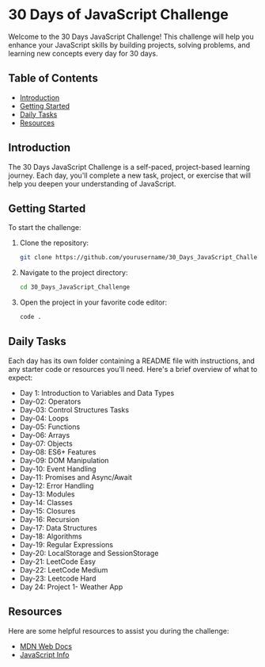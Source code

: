 # 30 Days of JavaScript Challenge

Welcome to the 30 Days JavaScript Challenge! This challenge will help you enhance your JavaScript skills by building projects, solving problems, and learning new concepts every day for 30 days.

## Table of Contents

- [Introduction](#introduction)
- [Getting Started](#getting-started)
- [Daily Tasks](#daily-tasks)
- [Resources](#resources)

## Introduction

The 30 Days JavaScript Challenge is a self-paced, project-based learning journey. Each day, you'll complete a new task, project, or exercise that will help you deepen your understanding of JavaScript.

## Getting Started

To start the challenge:

1. Clone the repository:
   ```bash
   git clone https://github.com/yourusername/30_Days_JavaScript_Challenge.git
   ```
2. Navigate to the project directory:
   ```bash
   cd 30_Days_JavaScript_Challenge
   ```
3. Open the project in your favorite code editor:
   ```bash
   code .
   ```

## Daily Tasks

Each day has its own folder containing a README file with instructions, and any starter code or resources you'll need. Here's a brief overview of what to expect:

- Day 1: Introduction to Variables and Data Types
- Day-02: Operators
- Day-03: Control Structures Tasks
- Day-04: Loops
- Day-05: Functions
- Day-06: Arrays
- Day-07: Objects
- Day-08: ES6+ Features
- Day-09: DOM Manipulation
- Day-10: Event Handling
- Day-11: Promises and Async/Await
- Day-12: Error Handling
- Day-13: Modules
- Day-14: Classes
- Day-15: Closures
- Day-16: Recursion
- Day-17: Data Structures
- Day-18: Algorithms
- Day-19: Regular Expressions
- Day-20: LocalStorage and SessionStorage
- Day-21: LeetCode Easy
- Day-22: LeetCode Medium
- Day-23: Leetcode Hard
- Day 24: Project 1- Weather App

## Resources

Here are some helpful resources to assist you during the challenge:

- [MDN Web Docs](https://developer.mozilla.org/)
- [JavaScript Info](https://javascript.info/)

